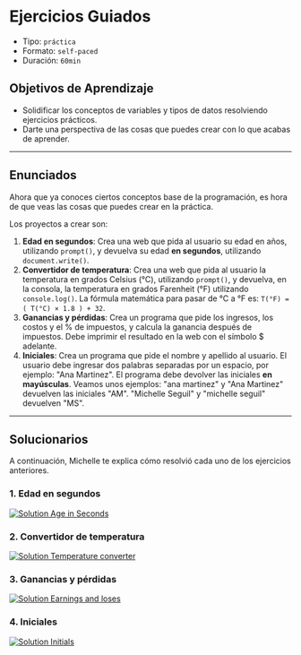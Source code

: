 # Ejercicios Guiados

- Tipo: `práctica`
- Formato: `self-paced`
- Duración: `60min`

## Objetivos de Aprendizaje

- Solidificar los conceptos de variables y tipos de datos resolviendo ejercicios
  prácticos.
- Darte una perspectiva de las cosas que puedes crear con lo que acabas de
  aprender.

***

## Enunciados

Ahora que ya conoces ciertos conceptos base de la programación, es hora de que
veas las cosas que puedes crear en la práctica.

Los proyectos a crear son:

1. **Edad en segundos**: Crea una web que pida al usuario su edad en años,
   utilizando `prompt()`, y devuelva su edad **en segundos**, utilizando
   `document.write()`.
2. **Convertidor de temperatura**: Crea una web que pida al usuario la
   temperatura en grados Celsius (°C), utilizando `prompt()`, y devuelva, en la
   consola, la temperatura en grados Farenheit (°F) utilizando `console.log()`.
   La fórmula matemática para pasar de °C a °F es: `T(°F) = ( T(°C) × 1.8 ) + 32`.
3. **Ganancias y pérdidas**: Crea un programa que pide los ingresos, los costos
   y el % de impuestos, y calcula la ganancia después de impuestos. Debe
   imprimir el resultado en la web con el símbolo $ adelante.
4. **Iniciales**: Crea un programa que pide el nombre y apellido al usuario. El
   usuario debe ingresar dos palabras separadas por un espacio, por ejemplo:
   "Ana Martinez". El programa debe devolver las iniciales **en mayúsculas**.
   Veamos unos ejemplos: "ana martinez" y "Ana Martinez" devuelven las iniciales
   "AM". "Michelle Seguil" y "michelle seguil" devuelven "MS".

***

## Solucionarios

A continuación, Michelle te explica cómo resolvió cada uno de los ejercicios
anteriores.

### 1. Edad en segundos

[![Solution Age in Seconds](https://i.ytimg.com/vi/1IZT_7EfRMw/0.jpg)](https://www.youtube.com/watch?v=1IZT_7EfRMw)

### 2. Convertidor de temperatura

[![Solution Temperature converter](https://i.ytimg.com/vi/Ix6VLiBcABw/0.jpg)](https://www.youtube.com/watch?v=Ix6VLiBcABw)

### 3. Ganancias y pérdidas

[![Solution Earnings and loses](https://i.ytimg.com/vi/2WtBw8eC0us/0.jpg)](https://www.youtube.com/watch?v=2WtBw8eC0us)

### 4. Iniciales

[![Solution Initials](https://i.ytimg.com/vi/E5ozw3b6iM4/0.jpg)](https://www.youtube.com/watch?v=E5ozw3b6iM4)

